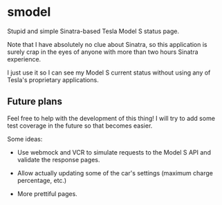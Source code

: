 smodel
======

Stupid and simple Sinatra-based Tesla Model S status page.

Note that I have absolutely no clue about Sinatra, so this
application is surely crap in the eyes of anyone with more
than two hours Sinatra experience.

I just use it so I can see my Model S current status without
using any of Tesla's proprietary applications.


## Future plans

Feel free to help with the development of this thing! I will
try to add some test coverage in the future so that becomes
easier.

Some ideas:

* Use webmock and VCR to simulate requests to the Model S API and
validate the response pages.

* Allow actually updating some of the car's settings (maximum
charge percentage, etc.)

* More prettiful pages.
